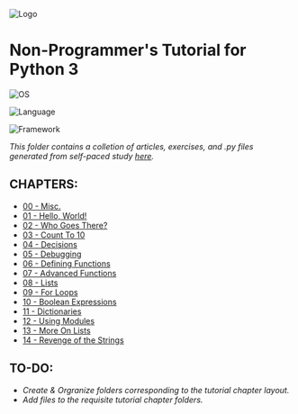 ![Logo](https://www.python.org/static/community_logos/python-logo-master-v3-TM-flattened.png)

# Non-Programmer's Tutorial for Python 3
![OS](https://img.shields.io/badge/mac%20os-000000?style=for-the-badge&logo=apple&logoColor=white)

![Language](https://img.shields.io/badge/Python-FFD43B?style=for-the-badge&logo=python&logoColor=blue)

![Framework](https://img.shields.io/badge/pypi-3775A9?style=for-the-badge&logo=pypi&logoColor=white)

*This folder contains a colletion of articles, exercises, and .py files generated from self-paced study [here](https://en.wikibooks.org/wiki/Non-Programmer%27s_Tutorial_for_Python_3).*

## CHAPTERS:
*  [00 - Misc.](https://github.com/rhc-iv/Python-3-Lessons/tree/main/Non-Programmer's%20Tutorial%20for%20Python%203/00%20-%20Misc.)
*  [01 - Hello, World!](https://github.com/rhc-iv/Python-3-Lessons/tree/main/Non-Programmer's%20Tutorial%20for%20Python%203/01%20-%20Hello%20World)
*  [02 - Who Goes There?](https://github.com/rhc-iv/Python-3-Lessons/tree/main/Non-Programmer's%20Tutorial%20for%20Python%203/02%20-%20Who%20Goes%20There)
*  [03 - Count To 10](https://github.com/rhc-iv/Python-3-Lessons/tree/main/Non-Programmer's%20Tutorial%20for%20Python%203/03%20-%20Count%20to%2010)
*  [04 - Decisions](https://github.com/rhc-iv/Python-3-Lessons/tree/main/Non-Programmer's%20Tutorial%20for%20Python%203/04%20-%20Decisions)
*  [05 - Debugging](https://github.com/rhc-iv/Python-3-Lessons/tree/main/Non-Programmer's%20Tutorial%20for%20Python%203/05%20-%20Debugging)
*  [06 - Defining Functions](https://github.com/rhc-iv/Python-3-Lessons/tree/main/Non-Programmer's%20Tutorial%20for%20Python%203/06%20-%20Defining%20Functions)
*  [07 - Advanced Functions](https://github.com/rhc-iv/Python-3-Lessons/tree/main/Non-Programmer's%20Tutorial%20for%20Python%203/07%20-%20Advanced%20Functions)
*  [08 - Lists](https://github.com/rhc-iv/Python-3-Lessons/tree/main/Non-Programmer's%20Tutorial%20for%20Python%203/08%20-%20Lists)
*  [09 - For Loops](https://github.com/rhc-iv/Python-3-Lessons/tree/main/Non-Programmer's%20Tutorial%20for%20Python%203/09%20-%20For%20Loops)
*  [10 - Boolean Expressions](https://github.com/rhc-iv/Python-3-Lessons/tree/main/Non-Programmer's%20Tutorial%20for%20Python%203/10%20-%20Boolean%20Expressions)
*  [11 - Dictionaries](https://github.com/rhc-iv/Python-3-Lessons/tree/main/Non-Programmer's%20Tutorial%20for%20Python%203/11%20-%20Dictionaries)
*  [12 - Using Modules](https://github.com/rhc-iv/Python-3-Lessons/tree/main/Non-Programmer's%20Tutorial%20for%20Python%203/12%20-%20Using%20Modules)
*  [13 - More On Lists](https://github.com/rhc-iv/Python-3-Lessons/tree/main/Non-Programmer's%20Tutorial%20for%20Python%203/13%20-%20More%20On%20Lists)
*  [14 - Revenge of the Strings](https://github.com/rhc-iv/Python-3-Lessons/tree/main/Non-Programmer's%20Tutorial%20for%20Python%203/14%20-%20Revenge%20of%20the%20Strings)

## TO-DO:
*  _Create & Orgranize folders corresponding to the tutorial chapter layout._
*  _Add files to the requisite tutorial chapter folders._

